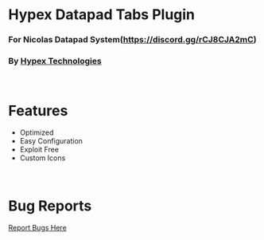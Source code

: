 # Hypex Datapad Tabs Plugin
### For Nicolas Datapad System(https://discord.gg/rCJ8CJA2mC)
### By [Hypex Technologies](https://hypextech.com)
<br>

# Features
- Optimized
- Easy Configuration
- Exploit Free
- Custom Icons

<br>

# Bug Reports
[Report Bugs Here](https://github.com/Hypex-Technologies/hypex_plugin_rdvdatapad/issues)